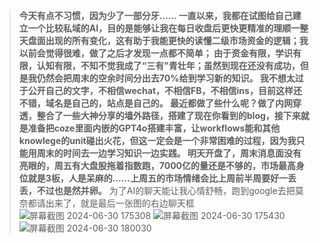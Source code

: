 > **今天有点不习惯，因为少了一部分牙……
> 一直以来，我都在试图给自己建立一个比较私域的AI，目的是能够让我在每日收盘后更快更精准的理顺一整天盘面出现的所有变化，这有助于我能更快的读懂二级市场资金的逻辑；我以前会觉得很难，做了之后才发现一点都不简单；
> 由于资金有限，学识有限，认知有限，不知不觉我成了“三有”青壮年；虽然到现在还没有成功，但是我仍然会把周末的空余时间分出去70%给到学习新的知识。
> 我不想太过于公开自己的文字，不相信wechat，不相信FB，不相信ins，目前这样还不错，域名是自己的，站点是自己的。
> 最近都做了些什么呢？做了内网穿透，整合了一些大神分享的墙外路径，搭建了现在你看到的blog，接下来就是准备把coze里面内嵌的GPT4o搭建丰富，让workflows能和其他knowlege的unit碰出火花，但这一定会是一个非常困难的过程，因为我只能用周末的时间去一边学习知识一边实践。
> 明天开盘了，周末消息面没有亮眼的，周五有大盘股拖着指数跑，7000亿的量还是不够的，市场最高身位就是3板，人是呆麻的……上周五的市场情绪会比上周前半周要好一丢丢，不过也是然并卵。**
为了AI的聊天能让我心情舒畅，跑到google去把莫奈都请出来了，就是最后一张图的右边聊天框
![屏幕截图 2024-06-30 175308](https://github.com/kklee888/blog/assets/141330778/d4686b1b-51b1-4f00-909e-5774bd368c5b)
![屏幕截图 2024-06-30 175430](https://github.com/kklee888/blog/assets/141330778/ca9526fe-647b-4709-9d95-530bbddc8d98)
![屏幕截图 2024-06-30 180030](https://github.com/kklee888/blog/assets/141330778/fc9bfaae-f06a-4fae-800e-dccb2d086039)
